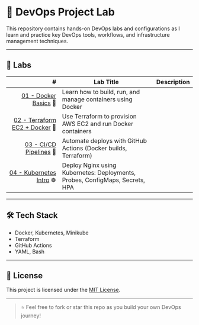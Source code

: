 # 🚀 DevOps Project Lab

This repository contains hands-on DevOps labs and configurations as I learn and practice key DevOps tools, workflows, and infrastructure management techniques.

---

## 📁 Labs

| # | Lab Title | Description |
|--:|-----------|-------------|
| [01 - Docker Basics](labs/01-docker-basics/) 🐳 | Learn how to build, run, and manage containers using Docker |
| [02 - Terraform EC2 + Docker](labs/02-terraform-ec2-docker/) 🌱 | Use Terraform to provision AWS EC2 and run Docker containers |
| [03 - CI/CD Pipelines](labs/03-ci-cd-pipelines/) 🔁 | Automate deploys with GitHub Actions (Docker builds, Terraform) |
| [04 - Kubernetes Intro](labs/04-k8s-intro/) ☸️ | Deploy Nginx using Kubernetes: Deployments, Probes, ConfigMaps, Secrets, HPA |

---

## 🛠 Tech Stack

- Docker, Kubernetes, Minikube
- Terraform
- GitHub Actions
- YAML, Bash

---

## 📌 License

This project is licensed under the [MIT License](LICENSE).

---

> ⭐️ Feel free to fork or star this repo as you build your own DevOps journey!
